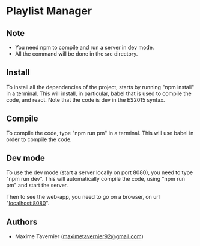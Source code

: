 # Playlist Manager #

## Note ##

* You need npm to compile and run a server in dev mode.
* All the command will be done in the src directory.

## Install ##

To install all the dependencies of the project, starts by running "npm install" in a terminal.
This will install, in particular, babel that is used to compile the code, and react. Note that
the code is dev in the ES2015 syntax.

## Compile ##

To compile the code, type "npm run pm" in a terminal. This will use babel in order to compile
the code.

## Dev mode ##

To use the dev mode (start a server locally on port 8080), you need to type "npm run dev". This
will automatically compile the code, using "npm run pm" and start the server.

Then to see the web-app, you need to go on a browser, on url "<localhost:8080>".

## Authors ##

* Maxime Tavernier (<maximetavernier92@gmail.com>)